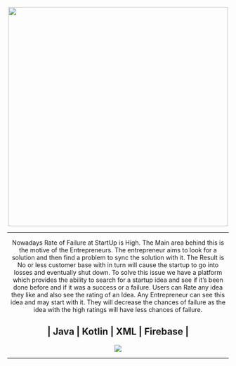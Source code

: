 <p align="center">
  <img width="500" src="https://user-images.githubusercontent.com/54733680/124469270-c774b400-ddb7-11eb-890d-6e79e2e7e002.png">
</p>

<hr>

<p align="center">
 Nowadays Rate of Failure at StartUp is High. The Main area behind this is the motive of the Entrepreneurs. The entrepreneur aims to look for a solution and then find a problem to sync the solution with it. The Result is No or less customer base with in turn will cause the startup to go into losses and eventually shut down.
To solve this issue we have a platform which provides the ability to search for a startup idea and see if it’s been done before and if it was a success or a failure.
Users can Rate any idea they like and also see the rating of an Idea. Any Entrepreneur can see this idea and may start with it. They will decrease the chances of failure as the idea with the high ratings will have less chances of failure.
</p> 

<h2 align="center">| Java | Kotlin | XML | Firebase |</h2>

<p align="center">
<img src="https://user-images.githubusercontent.com/54733680/124325146-cec27480-dba1-11eb-9cc7-fc41963d4c92.png">
</p>


<hr>
